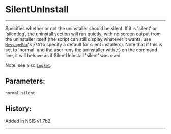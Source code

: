 # SilentUnInstall

---

Specifies whether or not the uninstaller should be silent. If it is 'silent' or 'silentlog', the uninstall section will run quietly, with no screen output from the uninstaller itself (the script can still display whatever it wants, use [`MessageBox`][1]'s `/SD` to specify a default for silent installers). Note that if this is set to 'normal' and the user runs the uninstaller with `/S` on the command line, it will behave as if SilentUnInstall 'silent' was used.

Note: see also [`LogSet`][2].

## Parameters:

    normal|silent

## History:

Added in NSIS v1.7b2

---

[1]: MessageBox.md
[2]: LogSet.md